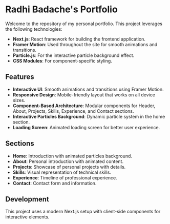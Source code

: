 # Radhi Badache's Portfolio

Welcome to the repository of my personal portfolio. This project leverages the following technologies:

- **Next.js**: React framework for building the frontend application.
- **Framer Motion**: Used throughout the site for smooth animations and transitions.
- **Particle.js**: For the interactive particle background effect.
- **CSS Modules**: For component-specific styling.

## Features

- **Interactive UI**: Smooth animations and transitions using Framer Motion.
- **Responsive Design**: Mobile-friendly layout that works on all device sizes.
- **Component-Based Architecture**: Modular components for Header, About, Projects, Skills, Experience, and Contact sections.
- **Interactive Particles Background**: Dynamic particle system in the home section.
- **Loading Screen**: Animated loading screen for better user experience.

## Sections

- **Home**: Introduction with animated particles background.
- **About**: Personal introduction with animated content.
- **Projects**: Showcase of personal projects with details.
- **Skills**: Visual representation of technical skills.
- **Experience**: Timeline of professional experience.
- **Contact**: Contact form and information.

## Development

This project uses a modern Next.js setup with client-side components for interactive elements.
